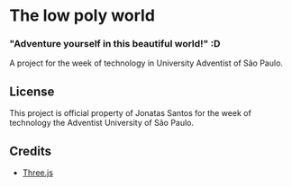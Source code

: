 # The low poly world
### "Adventure yourself in this beautiful world!" :D
A project for the week of technology in University Adventist of São Paulo. 


## License
This project is official property of Jonatas Santos for the week of technology the Adventist University of São Paulo. 

## Credits

- [Three.js](http://threejs.org/)




